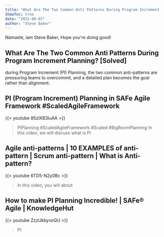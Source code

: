```yaml
---
title: "What Are The Two Common Anti Patterns During Program Increment Planning? [Solved]"
ShowToc: true 
date: "2022-09-03"
author: "Steve Baker" 
---
```


Namaste, iam Steve Baker, Hope you're doing good!
## What Are The Two Common Anti Patterns During Program Increment Planning? [Solved]
during Program Increment (PI) Planning, the two common anti-patterns are pressuring teams to overcommit, and a detailed plan becomes the goal rather than alignment.

## PI (Program Increment) Planning in SAFe Agile Framework #ScaledAgileFramework
{{< youtube 85zIXB3luAA >}}
>PIPlanning #ScaledAgileFramework #Scaled #BigRoomPlanning In this video, we will discuss what is PI 

## Agile anti-patterns | 10 EXAMPLES of anti-pattern | Scrum anti-pattern |  What is Anti-pattern?
{{< youtube 6TD5-N2y0Bc >}}
>In this video, you will about 

## How to make PI Planning Incredible! | SAFe® Agile | KnowledgeHut
{{< youtube ZzzUkbyvoQU >}}
>PI 

